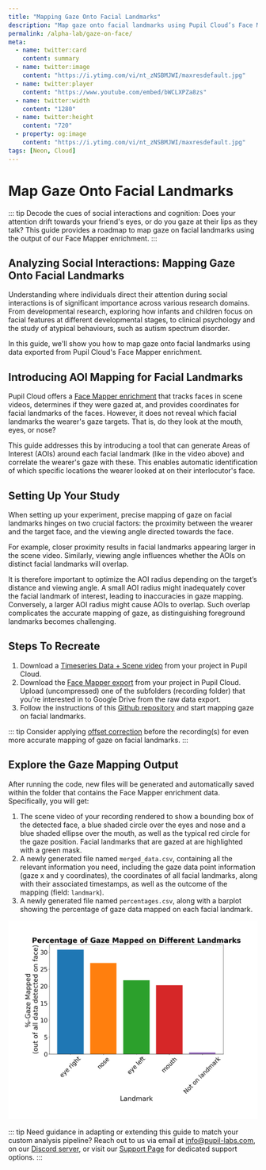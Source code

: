 ```yaml
---
title: "Mapping Gaze Onto Facial Landmarks"
description: "Map gaze onto facial landmarks using Pupil Cloud’s Face Mapper exported data."
permalink: /alpha-lab/gaze-on-face/
meta:
  - name: twitter:card
    content: summary
  - name: twitter:image
    content: "https://i.ytimg.com/vi/nt_zNSBMJWI/maxresdefault.jpg"
  - name: twitter:player
    content: "https://www.youtube.com/embed/bWCLXPZa8zs"
  - name: twitter:width
    content: "1280"
  - name: twitter:height
    content: "720"
  - property: og:image
    content: "https://i.ytimg.com/vi/nt_zNSBMJWI/maxresdefault.jpg"
tags: [Neon, Cloud]
---
```


<script setup>
import TagLinks from '@components/TagLinks.vue'
</script>

# Map Gaze Onto Facial Landmarks

<TagLinks :tags="$frontmatter.tags" />

<Youtube src="bWCLXPZa8zs"/>

::: tip
Decode the cues of social interactions and cognition: Does your attention drift towards your friend's eyes, or do you gaze at their lips as they talk? This guide provides a roadmap to map gaze on facial landmarks using the output of our Face Mapper enrichment.
:::

## Analyzing Social Interactions: Mapping Gaze Onto Facial Landmarks 

Understanding where individuals direct their attention during social interactions is of significant importance across various research domains. From developmental research, exploring how infants and children focus on facial features at different developmental stages, to clinical psychology and the study of atypical behaviours, such as autism spectrum disorder.

In this guide, we'll show you how to map gaze onto facial landmarks using data exported from Pupil Cloud's Face Mapper enrichment.

## Introducing AOI Mapping for Facial Landmarks 

Pupil Cloud offers a [Face Mapper enrichment](https://docs.pupil-labs.com/neon/pupil-cloud/enrichments/face-mapper/) that tracks faces in scene videos, determines if they were gazed at, and provides coordinates for facial landmarks of the faces. However, it does not reveal which facial landmarks the wearer's gaze targets. That is, do they look at the mouth, eyes, or nose?

This guide addresses this by introducing a tool that can generate Areas of Interest (AOIs) around each facial landmark (like in the video above) and correlate the wearer's gaze with these. This enables automatic identification of which specific locations the wearer looked at on their interlocutor's face.

## Setting Up Your Study

When setting up your experiment, precise mapping of gaze on facial landmarks hinges on two crucial factors: the proximity between the wearer and the target face, and the viewing angle directed towards the face.

For example, closer proximity results in facial landmarks appearing larger in the scene video. Similarly, viewing angle influences whether the AOIs on distinct facial landmarks will overlap. 

It is therefore important to optimize the AOI radius depending on the target’s distance and viewing angle. A small AOI radius might inadequately cover the facial landmark of interest, leading to inaccuracies in gaze mapping. Conversely, a larger AOI radius might cause AOIs to overlap. Such overlap complicates the accurate mapping of gaze, as distinguishing foreground landmarks becomes challenging.

## Steps To Recreate
1. Download a [Timeseries Data + Scene video]() from your project in Pupil Cloud.
2. Download the [Face Mapper export](https://docs.pupil-labs.com/neon/pupil-cloud/enrichments/face-mapper/) from your project in Pupil Cloud.
Upload (uncompressed) one of the subfolders (recording folder) that you're interested in to Google Drive from the raw data export.
3. Follow the instructions of this [Github repository](https://github.com/pupil-labs/gaze-on-facial-landmarks) and start mapping gaze on facial landmarks.

::: tip
Consider applying [offset correction](https://docs.pupil-labs.com/neon/data-collection/offset-correction/#using-offset-correction-to-improve-gaze-accuracy) before the recording(s) for even more accurate mapping of gaze on facial landmarks. 
:::

## Explore the Gaze Mapping Output

After running the code, new files will be generated and automatically saved within the folder that contains the Face Mapper enrichment data. Specifically, you will get:

1. The scene video of your recording rendered to show a bounding box of the detected face, a blue shaded circle over the eyes and nose and a blue shaded ellipse over the mouth, as well as the typical red circle for the gaze position. Facial landmarks that are gazed at are highlighted with a green mask. 
2. A newly generated file named `merged_data.csv`, containing all the relevant information you need, including the gaze data point information (gaze x and y coordinates), the coordinates of all facial landmarks, along with their associated timestamps, as well as the outcome of the mapping (field: `landmark`). 
3. A newly generated file named `percentages.csv`, along with a barplot showing the percentage of gaze data mapped on each facial landmark.

![Mapping gaze on facial landmarks results](./barplot.png)

::: tip
Need guidance in adapting or extending this guide to match your custom analysis pipeline? Reach out to us via email at [info@pupil-labs.com](mailto:info@pupil-labs.com), on our [Discord server](https://pupil-labs.com/chat/), or visit our [Support Page](https://pupil-labs.com/products/support/) for dedicated support options.
:::